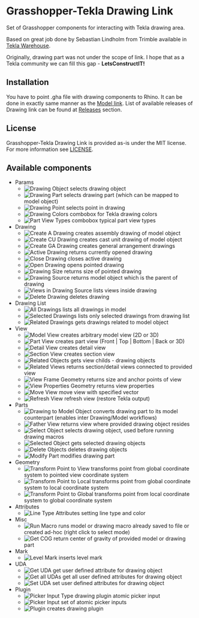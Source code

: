 # Grasshopper-Tekla Drawing Link
Set of Grasshopper components for interacting with Tekla drawing area.

Based on great job done by Sebastian Lindholm from Trimble available in [Tekla Warehouse](https://warehouse.tekla.com/#/catalog/details/b901f77d-cfe8-4a97-894b-f4053829c297).

Originally, drawing part was not under the scope of link. I hope that as a Tekla community we can fill this gap - **LetsConstructIT!**

## Installation
You have to point .gha file with drawing components to Rhino. It can be done in exactly same manner as the [Model link](https://support.tekla.com/pl/node/107964#setup). List of available releases of Drawing link can be found at [Releases](https://github.com/LetsConstructIT/Grasshopper-TeklaDrawingLink/releases) section.

## License
Grasshopper-Tekla Drawing Link is provided as-is under the MIT license. For more information see [LICENSE](https://github.com/LetsConstructIT/Grasshopper-TeklaDrawingLink/blob/main/LICENSE).

## Available components

* Params
  * ![Drawing Object](https://github.com/LetsConstructIT/Grasshopper-TeklaDrawingLink/blob/main/src/GrasshopperTeklaDrawingLink/Icons/DrawingObject.png) selects drawing object
  * ![Drawing Part](https://github.com/LetsConstructIT/Grasshopper-TeklaDrawingLink/blob/main/src/GrasshopperTeklaDrawingLink/Icons/DrawingPart.png) selects drawing part (which can be mapped to model object)
  * ![Drawing Point](https://github.com/LetsConstructIT/Grasshopper-TeklaDrawingLink/blob/main/src/GrasshopperTeklaDrawingLink/Icons/DrawingPoint.png) selects point in drawing
  * ![Drawing Colors](https://github.com/LetsConstructIT/Grasshopper-TeklaDrawingLink/blob/main/src/GrasshopperTeklaDrawingLink/Icons/DrawingColors.png) combobox for Tekla drawing colors
  * ![Part View Types](https://github.com/LetsConstructIT/Grasshopper-TeklaDrawingLink/blob/main/src/GrasshopperTeklaDrawingLink/Icons/PartViewTypes.png) combobox typical part view types
* Drawing
  * ![Create A Drawing](https://github.com/LetsConstructIT/Grasshopper-TeklaDrawingLink/blob/main/src/GrasshopperTeklaDrawingLink/Icons/CreateADrawing.png) creates assembly drawing of model object
  * ![Create CU Drawing](https://github.com/LetsConstructIT/Grasshopper-TeklaDrawingLink/blob/main/src/GrasshopperTeklaDrawingLink/Icons/CreateCUDrawing.png) creates cast unit drawing of model object
  * ![Create GA Drawing](https://github.com/LetsConstructIT/Grasshopper-TeklaDrawingLink/blob/main/src/GrasshopperTeklaDrawingLink/Icons/CreateGADrawing.png) creates general arrangement drawings
  * ![Active Drawing](https://github.com/LetsConstructIT/Grasshopper-TeklaDrawingLink/blob/main/src/GrasshopperTeklaDrawingLink/Icons/ActiveDrawing.png) returns currently opened drawing
  * ![Close Drawing](https://github.com/LetsConstructIT/Grasshopper-TeklaDrawingLink/blob/main/src/GrasshopperTeklaDrawingLink/Icons/CloseDrawing.png) closes active drawing
  * ![Open Drawing](https://github.com/LetsConstructIT/Grasshopper-TeklaDrawingLink/blob/main/src/GrasshopperTeklaDrawingLink/Icons/OpenDrawing.png) opens pointed drawing
  * ![Drawing Size](https://github.com/LetsConstructIT/Grasshopper-TeklaDrawingLink/blob/main/src/GrasshopperTeklaDrawingLink/Icons/GetDrawingSize.png) returns size of pointed drawing
  * ![Drawing Source](https://github.com/LetsConstructIT/Grasshopper-TeklaDrawingLink/blob/main/src/GrasshopperTeklaDrawingLink/Icons/GetDrawingSourceObject.png) returns model object which is the parent of drawing
  * ![Views in Drawing Source](https://github.com/LetsConstructIT/Grasshopper-TeklaDrawingLink/blob/main/src/GrasshopperTeklaDrawingLink/Icons/ViewsAtDrawing.png) lists views inside drawing
  * ![Delete Drawing](https://github.com/LetsConstructIT/Grasshopper-TeklaDrawingLink/blob/main/src/GrasshopperTeklaDrawingLink/Icons/DeleteDrawing.png) deletes drawing
* Drawing List
  * ![All Drawings](https://github.com/LetsConstructIT/Grasshopper-TeklaDrawingLink/blob/main/src/GrasshopperTeklaDrawingLink/Icons/AllDrawings.png) lists all drawings in model
  * ![Selected Drawings](https://github.com/LetsConstructIT/Grasshopper-TeklaDrawingLink/blob/main/src/GrasshopperTeklaDrawingLink/Icons/SelectedDrawingsFromList.png) lists only selected drawings from drawing list
  * ![Related Drawings](https://github.com/LetsConstructIT/Grasshopper-TeklaDrawingLink/blob/main/src/GrasshopperTeklaDrawingLink/Icons/GetDrawingsFromModelObject.png) gets drawings related to model object
* View
  * ![Model View](https://github.com/LetsConstructIT/Grasshopper-TeklaDrawingLink/blob/main/src/GrasshopperTeklaDrawingLink/Icons/ModelView.png) creates arbitrary model view (2D or 3D)
  * ![Part View](https://github.com/LetsConstructIT/Grasshopper-TeklaDrawingLink/blob/main/src/GrasshopperTeklaDrawingLink/Icons/PartView.png) creates part view (Front | Top | Bottom | Back or 3D)
  * ![Detail View](https://github.com/LetsConstructIT/Grasshopper-TeklaDrawingLink/blob/main/src/GrasshopperTeklaDrawingLink/Icons/DetailView.png) creates detail view
  * ![Section View](https://github.com/LetsConstructIT/Grasshopper-TeklaDrawingLink/blob/main/src/GrasshopperTeklaDrawingLink/Icons/SectionView.png) creates section view
  * ![Related Objects](https://github.com/LetsConstructIT/Grasshopper-TeklaDrawingLink/blob/main/src/GrasshopperTeklaDrawingLink/Icons/GetObjectsFromView.png) gets view childs - drawing objects 
  * ![Related Views](https://github.com/LetsConstructIT/Grasshopper-TeklaDrawingLink/blob/main/src/GrasshopperTeklaDrawingLink/Icons/GetRelatedViews.png) returns section/detail views connected to provided view
  * ![View Frame Geometry](https://github.com/LetsConstructIT/Grasshopper-TeklaDrawingLink/blob/main/src/GrasshopperTeklaDrawingLink/Icons/ViewFrame.png) returns size and anchor points of view
  * ![View Properties Geometry](https://github.com/LetsConstructIT/Grasshopper-TeklaDrawingLink/blob/main/src/GrasshopperTeklaDrawingLink/Icons/ViewProperties.png) returns view properties
  * ![Move View](https://github.com/LetsConstructIT/Grasshopper-TeklaDrawingLink/blob/main/src/GrasshopperTeklaDrawingLink/Icons/MoveView.png) move view with specified vector
  * ![Refresh View](https://github.com/LetsConstructIT/Grasshopper-TeklaDrawingLink/blob/main/src/GrasshopperTeklaDrawingLink/Icons/RefreshView.png) refresh view (restore Tekla output)
* Parts
  * ![Drawing to Model Object](https://github.com/LetsConstructIT/Grasshopper-TeklaDrawingLink/blob/main/src/GrasshopperTeklaDrawingLink/Icons/ConvertDrawingToModelObject.png) converts drawing part to its model counterpart (enables inter Drawing/Model workflows)
  * ![Father View](https://github.com/LetsConstructIT/Grasshopper-TeklaDrawingLink/blob/main/src/GrasshopperTeklaDrawingLink/Icons/GetViewFromDrawingObject.png) returns view where provided drawing object resides
  * ![Select Object](https://github.com/LetsConstructIT/Grasshopper-TeklaDrawingLink/blob/main/src/GrasshopperTeklaDrawingLink/Icons/SelectDrawingObject.png) selects drawing object, used before running drawing macros
  * ![Selected Object](https://github.com/LetsConstructIT/Grasshopper-TeklaDrawingLink/blob/main/src/GrasshopperTeklaDrawingLink/Icons/SelectedObjects.png) gets selected drawing objects
  * ![Delete Objects](https://github.com/LetsConstructIT/Grasshopper-TeklaDrawingLink/blob/main/src/GrasshopperTeklaDrawingLink/Icons/DeleteObjects.png) deletes drawing objects
  * ![Modify Part](https://github.com/LetsConstructIT/Grasshopper-TeklaDrawingLink/blob/main/src/GrasshopperTeklaDrawingLink/Icons/ModifyPart.png) modifies drawing part
* Geometry
  * ![Transform Point to View](https://github.com/LetsConstructIT/Grasshopper-TeklaDrawingLink/blob/main/src/GrasshopperTeklaDrawingLink/Icons/TransformPointToView.png) transforms point from global coordinate system to pointed view coordinate system
  * ![Transform Point to Local](https://github.com/LetsConstructIT/Grasshopper-TeklaDrawingLink/blob/main/src/GrasshopperTeklaDrawingLink/Icons/TransformPointToLocal.png) transforms point from global coordinate system to local coordinate system
  * ![Transform Point to Global](https://github.com/LetsConstructIT/Grasshopper-TeklaDrawingLink/blob/main/src/GrasshopperTeklaDrawingLink/Icons/TransformPointToGlobal.png) transforms point from local coordinate system to global coordinate system
* Attributes 
  * ![Line Type Attributes](https://github.com/LetsConstructIT/Grasshopper-TeklaDrawingLink/blob/main/src/GrasshopperTeklaDrawingLink/Icons/LineTypeAttributes.png) setting line type and color
* Misc
  * ![Run Macro](https://github.com/LetsConstructIT/Grasshopper-TeklaDrawingLink/blob/main/src/GrasshopperTeklaDrawingLink/Icons/RunMacro.png) runs model or drawing macro already saved to file or created ad-hoc (right click to select mode)
  * ![Get COG](https://github.com/LetsConstructIT/Grasshopper-TeklaDrawingLink/blob/main/src/GrasshopperTeklaDrawingLink/Icons/GetCOG.png) return center of gravity of provided model or drawing part
* Mark
  * ![Level Mark](https://github.com/LetsConstructIT/Grasshopper-TeklaDrawingLink/blob/main/src/GrasshopperTeklaDrawingLink/Icons/LevelMark.png) inserts level mark
* UDA
  * ![Get UDA](https://github.com/LetsConstructIT/Grasshopper-TeklaDrawingLink/blob/main/src/GrasshopperTeklaDrawingLink/Icons/GetUDA.png) get user defined attribute for drawing object
  * ![Get all UDAs](https://github.com/LetsConstructIT/Grasshopper-TeklaDrawingLink/blob/main/src/GrasshopperTeklaDrawingLink/Icons/GetAllUDAs.png) get all user defined attributes for drawing object
  * ![Set UDA](https://github.com/LetsConstructIT/Grasshopper-TeklaDrawingLink/blob/main/src/GrasshopperTeklaDrawingLink/Icons/SetUDA.png) set user defined attributes for drawing object
* Plugin
  * ![Picker Input Type](https://github.com/LetsConstructIT/Grasshopper-TeklaDrawingLink/blob/main/src/GrasshopperTeklaDrawingLink/Icons/PickerInputType.png) drawing plugin atomic picker input
  * ![Picker Input](https://github.com/LetsConstructIT/Grasshopper-TeklaDrawingLink/blob/main/src/GrasshopperTeklaDrawingLink/Icons/PickerInput.png) set of atomic picker inputs
  * ![Plugin](https://github.com/LetsConstructIT/Grasshopper-TeklaDrawingLink/blob/main/src/GrasshopperTeklaDrawingLink/Icons/Plugin.png) creates drawing plugin
